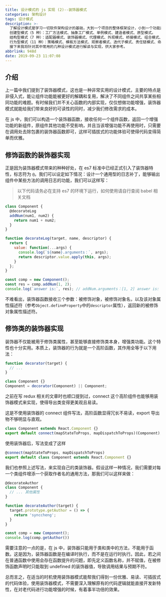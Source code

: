 ```yaml
---
title: 设计模式的 js 实现 (2)--装饰器模式
categories: 架构设计
tags: 设计模式
description: >-
  了解设计模式是学习一切软件架构设计的基础，大到一个项目的整体框架设计，小到一个功能函数的优化，都有着重要意义。《代码大全》中将设计模式共分为了 23 类，分别为：
  创建型模式（5 种）：工厂方法模式、抽象工厂模式、单例模式、建造者模式、原型模式。
  结构型模式（7 种）：适配器模式、装饰器模式、代理模式、外观模式、桥接模式、组合模式、享元模式。
  行为型模式（11 种）：策略模式、模板方法模式、观察者模式、迭代子模式、责任链模式、命令模式、备忘录模式、状态模式、访问者模式、中介者模式、解释器模式。
  接下来我将针对其中常用的几种设计模式进行解读与实现，供大家参考。
abbrlink: 948d
date: 2019-09-23 11:07:08
---
```


## 介绍

上一篇中我们提到了装饰器模式，这也是一种非常实用的设计模式，主要的特点是非侵入式，能让组件功能能被更好的解耦和复用，解决了不同组件之间共享某些相同功能的难题。有时候我们并不关心函数的内部实现，仅仅想做功能增强，装饰器模式就能给我们带来良好的可读性的同时，减少我们修改需求的成本。

在 js 中，我们可以构造一个装饰器函数，接收任何一个组件函数，返回一个增强功能的新组件，原组件其他功能不受影响，并且当该增强功能不再使用时，只需要在调用处去除包裹的装饰器函数即可，这样可插拔式的功能体验可使得代码变得简单而优雅。

<!-- more -->

## 修饰函数的装饰器实现

正是因为装饰器模式带来的种种好处，在 es7 标准中已经正式引入了装饰器特性，标志符为 `@`。我们可以设定如下情况：设计一个通用型的日志补丁，能够输出组件中某些方法的调用日志的功能，我们可以这样写：

> 以下代码请务必在支持 es7 的环境下运行，如何使用请自行查阅 babel 相关文档

```js
class Component {
  @decorateLog
  addNum(num1, num2) {
    return num1 + num2;
  }
}

function decorateLog(target, name, descriptor) {
  return {
    value: function(...args) {
      console.log(`${name}.arguments：`, args);
      return descriptor.value.apply(this, args);
    }
  };
}

const comp = new Component();
const res = comp.addNum(1, 2);
console.log(`answer is:`, res); // addNum.arguments：[1, 2] answer is: 3
```

不难看出，装饰器函数接收三个参数：被修饰对象，被修饰对象名，以及该对象属性描述符（参考`Object.defineProperty`中的`descriptor`属性），返回新的被修饰对象属性描述符。

## 修饰类的装饰器实现

装饰器不仅能被用于修饰类属性，甚至能够直接修饰类本身，增强类功能。这个特性也十分实用。本质上，装饰器的行为就是一个高阶函数，其作用全等于以下用法：

```js
function decorator(target) {
  // ...
}

class Component {}
Component = decorator(Component) || Component;
```

之前在写 redux 相关的文章时也顺口提到过，connect 这个高阶组件也能够用装饰器模式来实现，使得导出类变得更美观且易读。

这是不使用装饰器的 connect 组件写法，高阶函数显得冗长不易读，export 导出物不够明显与直观。

```js
class Component extends React.Component {}
export default connect(mapStateToProps, mapDispatchToProps)(Component);
```

使用装饰器后，写法变成了这样

```js
@connect(mapStateToProps, mapDispatchToProps)
export default class Component extends React.Component {}
```

我们也参照上述写法，来实现自己的类装饰器。假设这样一种情况，我们需要对每一个类组件增添一个获取作者名的通用方法，那我们可以这样来做：

```js
@decorateAuthor
class Component {
  // ... 其他属性
}

function decorateAuthor(target) {
  target.prototype.getAuthor = () => {
    return 'synccheng';
  }
}

const comp = new Component();
console.log(comp.getAuthor())
```

需要注意的一点的是，在 js 中，装饰器只能用于类和类中的方法，不能用于函数。这是因为，装饰器函数是在编译时执行，而不是在运行时执行。因此，若之间在普通函数中使用会存在函数提升的问题，即先定义函数名称，并不赋值，在被修饰函数声明时只能取到 undefined 的装饰器值，导致调用结果与预期不符。

总而言之，在适当的时机使用装饰器模式能帮我们得到一份优雅、易读、可插拔式的代码体验，使用装饰器模式，不需要深入理解原有的代码逻辑就能直接开发新特性，在对老代码进行功能增强的时候，有着事半功倍的效果。
